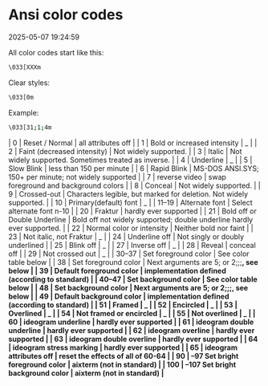 # Ansi color codes

2025-05-07 19:24:59

All color codes start like this:
```bash
\033[XXXm
```

Clear styles:
```bash
\033[0m
```

Example:
```bash
\033[31;1;4m
```

| 0 |    Reset / Normal | all attributes off |
| 1 |    Bold or increased intensity  | _ |
| 2 |    Faint (decreased intensity) | Not widely supported. |
| 3 |    Italic  | Not widely supported. Sometimes treated as inverse. |
| 4 |    Underline    | _ |
| 5 |    Slow Blink  | less than 150 per minute |
| 6 |    Rapid Blink | MS-DOS ANSI.SYS; 150+ per minute; not widely supported |
| 7 |    reverse video | swap foreground and background colors |
| 8 |    Conceal | Not widely supported. |
| 9 |    Crossed-out | Characters legible, but marked for deletion. Not widely supported. |
| 10 |   Primary(default) font    | _ |
| 11–19 |   Alternate font |  Select alternate font n-10 |
| 20 |   Fraktur | hardly ever supported | 
| 21 |   Bold off or Double Underline |    Bold off not widely supported; double underline hardly ever supported. |
| 22 |   Normal color or intensity  | Neither bold nor faint | 
| 23 |   Not italic, not Fraktur  | _ |
| 24 |   Underline off  | Not singly or doubly underlined |
| 25 |   Blink off    | _ |
| 27 |   Inverse off  | _ |
| 28 |   Reveal |  conceal off |
| 29 |   Not crossed out  | _ |
| 30–37 |   Set foreground color |    See color table below | 
| 38 |   Set foreground color  |   Next arguments are 5;<n> or 2;<r>;<g>;<b>, see below |
| 39 |   Default foreground color  |  implementation defined (according to standard) |
| 40–47 |   Set background color  |  See color table below | 
| 48 |   Set background color  |  Next arguments are 5;<n> or 2;<r>;<g>;<b>, see below |
| 49 |   Default background color |    implementation defined (according to standard) | 
| 51 |   Framed   | _ |
| 52 |   Encircled    | _ |
| 53 |   Overlined    | _ |
| 54 |   Not framed or encircled  | _ |
| 55 |   Not overlined    | _ |
| 60 |   ideogram underline | hardly ever supported |
| 61 |   ideogram double underline |   hardly ever supported |
| 62 |   ideogram overline  | hardly ever supported | 
| 63 |   ideogram double overline |   hardly ever supported | 
| 64 |   ideogram stress marking | hardly ever supported | 
| 65 |   ideogram attributes off | reset the effects of all of 60-64 | 
| 90 | –97   Set bright foreground color | aixterm (not in standard) |
| 100 | –107 Set bright background color | aixterm (not in standard) |
